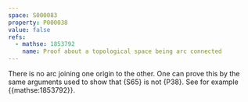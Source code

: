 ```yaml
---
space: S000083
property: P000038
value: false
refs:
  - mathse: 1853792
    name: Proof about a topological space being arc connected
---
```


There is no arc joining one origin to the other.  One can prove this by the same arguments used to show that {S65} is not {P38}.  See for example {{mathse:1853792}}.
